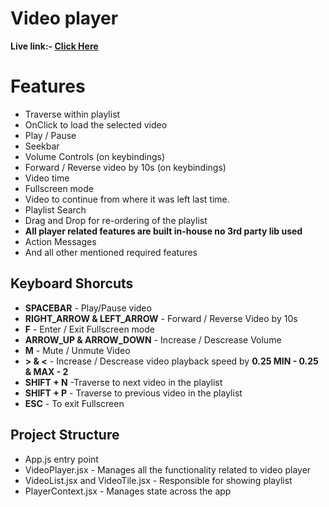# Video player

**Live link:- [Click Here](https://kaleidoscopic-faun-0f2f0f.netlify.app/)**

# Features

- Traverse within playlist
- OnClick to load the selected video
- Play / Pause
- Seekbar
- Volume Controls (on keybindings)
- Forward / Reverse video by 10s (on keybindings)
- Video time
- Fullscreen mode
- Video to continue from where it was left last time.
- Playlist Search
- Drag and Drop for re-ordering of the playlist
- **All player related features are built in-house no 3rd party lib used**
- Action Messages
- And all other mentioned required features

## Keyboard Shorcuts

- **SPACEBAR** - Play/Pause video
- **RIGHT_ARROW & LEFT_ARROW** - Forward / Reverse Video by 10s
- **F** - Enter / Exit Fullscreen mode
- **ARROW_UP & ARROW_DOWN** - Increase / Descrease Volume
- **M** - Mute / Unmute Video
- **\> & <** - Increase / Descrease video playback speed by **0.25 MIN - 0.25 & MAX - 2**
- **SHIFT + N** -Traverse to next video in the playlist
- **SHIFT + P** - Traverse to previous video in the playlist
- **ESC** - To exit Fullscreen

## Project Structure

- App.js entry point
- VideoPlayer.jsx - Manages all the functionality related to video player
- VideoList.jsx and VideoTile.jsx - Responsible for showing playlist
- PlayerContext.jsx - Manages state across the app
